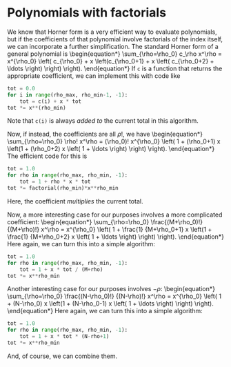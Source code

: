 ---
---

# Polynomials with factorials

We know that Horner form is a very efficient way to evaluate polynomials,
but if the coefficients of that polynomial involve factorials of the index
itself, we can incorporate a further simplification.  The standard Horner
form of a general polynomial is
\begin{equation\*}
  \sum\_{\rho=\rho\_0} c\_\rho x^\rho = x^{\rho\_0} \left( c\_{\rho\_0} + x
  \left(c\_{\rho\_0+1} + x \left( c\_{\rho\_0+2} + \ldots \right) \right)
  \right).
\end{equation\*}
If `c` is a function that returns the appropriate coefficient, we can
implement this with code like

```python
tot = 0.0
for i in range(rho_max, rho_min-1, -1):
    tot = c(i) + x * tot
tot *= x**(rho_min)
```

Note that `c(i)` is always *added to* the current total in this algorithm.

Now, if instead, the coefficients are all $\rho!$, we have
\begin{equation\*}
  \sum\_{\rho=\rho\_0} \rho! x^\rho = (\rho\_0)! x^{\rho\_0} \left( 1 +
  (\rho\_0+1) x \left(1 + (\rho\_0+2) x \left( 1 + \ldots \right) \right)
  \right).
\end{equation\*}
The efficient code for this is

```python
tot = 1.0
for rho in range(rho_max, rho_min, -1):
    tot = 1 + rho * x * tot
tot *= factorial(rho_min)*x**rho_min
```

Here, the coefficient *multiplies* the current total.

Now, a more interesting case for our purposes involves a more complicated
coefficient:
\begin{equation\*}
  \sum\_{\rho=\rho\_0} \frac{(M+\rho\_0)!} {(M+\rho)!} x^\rho = x^{\rho\_0}
  \left( 1 + \frac{1} {M+\rho\_0+1} x \left(1 + \frac{1} {M+\rho\_0+2} x
  \left( 1 + \ldots \right) \right) \right).
\end{equation\*}
Here again, we can turn this into a simple algorithm:

```python
tot = 1.0
for rho in range(rho_max, rho_min, -1):
    tot = 1 + x * tot / (M+rho)
tot *= x**rho_min
```

Another interesting case for our purposes involves $-\rho$:
\begin{equation\*}
  \sum\_{\rho=\rho\_0} \frac{(N-\rho\_0)!} {(N-\rho)!} x^\rho = x^{\rho\_0}
  \left( 1 + (N-\rho\_0) x \left(1 + (N-\rho\_0-1) x
  \left( 1 + \ldots \right) \right) \right).
\end{equation\*}
Here again, we can turn this into a simple algorithm:

```python
tot = 1.0
for rho in range(rho_max, rho_min, -1):
    tot = 1 + x * tot * (N-rho+1)
tot *= x**rho_min
```

And, of course, we can combine them.

